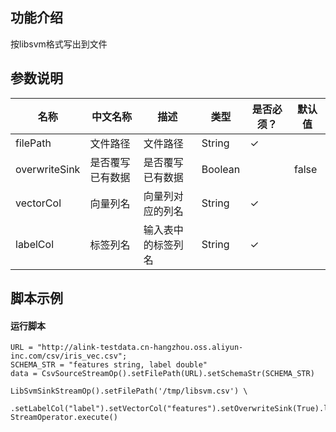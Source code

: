 ## 功能介绍

按libsvm格式写出到文件

## 参数说明


<!-- OLD_TABLE -->
<!-- This is the start of auto-generated parameter info -->
<!-- DO NOT EDIT THIS PART!!! -->
| 名称 | 中文名称 | 描述 | 类型 | 是否必须？ | 默认值 |
| --- | --- | --- | --- | --- | --- |
| filePath | 文件路径 | 文件路径 | String | ✓ |  |
| overwriteSink | 是否覆写已有数据 | 是否覆写已有数据 | Boolean |  | false |
| vectorCol | 向量列名 | 向量列对应的列名 | String | ✓ |  |
| labelCol | 标签列名 | 输入表中的标签列名 | String | ✓ |  |<!-- This is the end of auto-generated parameter info -->


## 脚本示例
#### 运行脚本
```
URL = "http://alink-testdata.cn-hangzhou.oss.aliyun-inc.com/csv/iris_vec.csv";
SCHEMA_STR = "features string, label double"
data = CsvSourceStreamOp().setFilePath(URL).setSchemaStr(SCHEMA_STR)

LibSvmSinkStreamOp().setFilePath('/tmp/libsvm.csv') \
    .setLabelCol("label").setVectorCol("features").setOverwriteSink(True).linkFrom(data)
StreamOperator.execute()

```
